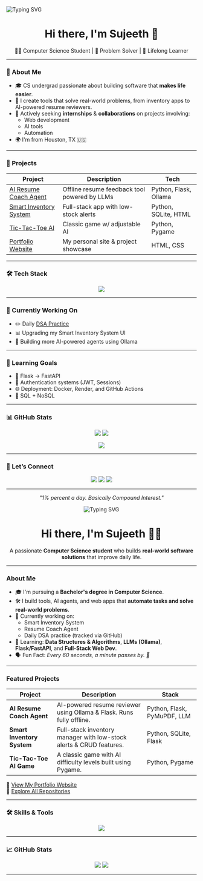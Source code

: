 <img src="https://readme-typing-svg.demolab.com?font=Fira+Code&duration=4000&pause=1000&color=1B9BF6&center=true&vCenter=true&width=435&lines=Hi+%F0%9F%91%8B+I'm+Sujeeth+Muruganandam;Computer+Science+Student+%7C+Software+Developer;I+build+tools+to+make+life+efficient" alt="Typing SVG" />

<h1 align="center">Hi there, I'm Sujeeth 👋</h1>

<p align="center">
  👨‍💻 Computer Science Student | 🔧 Problem Solver | 🌱 Lifelong Learner  
</p>

---

### 🧠 About Me

- 🎓 CS undergrad passionate about building software that **makes life easier**.
- 🔧 I create tools that solve real-world problems, from inventory apps to AI-powered resume reviewers.
- 💼 Actively seeking **internships** & **collaborations** on projects involving:
  - Web development
  - AI tools
  - Automation
- 🌍 I'm from Houston, TX 🇺🇸

---

### 🚀 Projects

| Project | Description | Tech |
|--------|-------------|------|
| [AI Resume Coach Agent](https://github.com/SujeethMuru/ai-resume-coach-agent) | Offline resume feedback tool powered by LLMs | Python, Flask, Ollama |
| [Smart Inventory System](https://github.com/SujeethMuru/smart-inventory-system) | Full-stack app with low-stock alerts | Python, SQLite, HTML |
| [Tic-Tac-Toe AI](https://github.com/SujeethMuru/tic-tac-toe-pygame) | Classic game w/ adjustable AI | Python, Pygame |
| [Portfolio Website](https://sujeethmuru.github.io/SujeethPortfolioWebsite/) | My personal site & project showcase | HTML, CSS |

---

### 🛠 Tech Stack

<p align="center">
  <img src="https://skillicons.dev/icons?i=python,html,css,flask,sqlite,github,git,vscode" />
</p>

---

### 📌 Currently Working On

- ✏️ Daily [DSA Practice](https://github.com/SujeethMuru/DSA-practice)
- 📊 Upgrading my Smart Inventory System UI
- 🧠 Building more AI-powered agents using Ollama

---

### 🎯 Learning Goals

- 🧰 Flask → FastAPI
- 🔐 Authentication systems (JWT, Sessions)
- 🌐 Deployment: Docker, Render, and GitHub Actions
- 💾 SQL + NoSQL

---

### 📊 GitHub Stats

<p align="center">
  <img src="https://github-readme-stats.vercel.app/api?username=SujeethMuru&show_icons=true&theme=default&hide_border=true" />
  <img src="https://github-readme-streak-stats.herokuapp.com/?user=SujeethMuru&theme=default&hide_border=true" />
</p>

<p align="center">
  <img src="https://github-readme-activity-graph.cyclic.app/graph?username=SujeethMuru&theme=light" />
</p>

---

### 🤝 Let’s Connect

<p align="center">
  <a href="mailto:muruganandamsujeeth@gmail.com"><img src="https://img.shields.io/badge/Email-D14836?style=for-the-badge&logo=gmail&logoColor=white" /></a>
  <a href="www.linkedin.com/in/sujeeth-muruganandam-a16033318"><img src="https://img.shields.io/badge/LinkedIn-blue?style=for-the-badge&logo=linkedin&logoColor=white" /></a>
  <a href="https://sujeethmuru.github.io/SujeethPortfolioWebsite/"><img src="https://img.shields.io/badge/Portfolio-1B1F23?style=for-the-badge&logo=github&logoColor=white" /></a>
</p>

---

<p align="center">
  <i>"1% percent a day. Basically Compound Interest."</i>
</p>

<!-- Banner or welcome GIF (optional, replace with yours) -->
<p align="center">
  <img src="https://readme-typing-svg.demolab.com?font=Fira+Code&duration=4000&pause=1000&color=1B9BF6&center=true&vCenter=true&width=435&lines=Hi+%F0%9F%91%8B+I'm+Sujeeth+Muruganandam;Computer+Science+Student+%7C+Software+Developer;I+build+tools+to+make+life+efficient" alt="Typing SVG" />
</p>

<h1 align="center">Hi there, I'm Sujeeth 👨‍💻</h1>

<p align="center">
  A passionate <b>Computer Science student</b> who builds <b>real-world software solutions</b> that improve daily life. 
</p>

---

### About Me

- 🎓 I'm pursuing a **Bachelor's degree in Computer Science**.
- 🛠️ I build tools, AI agents, and web apps that **automate tasks and solve real-world problems**.
- 🔭 Currently working on:  
  - Smart Inventory System  
  - Resume Coach Agent  
  - Daily DSA practice (tracked via GitHub)
- 🌱 Learning: **Data Structures & Algorithms**, **LLMs (Ollama)**, **Flask/FastAPI**, and **Full-Stack Web Dev**.
- 🗣️ Fun Fact: *Every 60 seconds, a minute passes by. 🤔*

---

### Featured Projects

| Project | Description | Stack |
|--------|-------------|-------|
| **AI Resume Coach Agent** | AI-powered resume reviewer using Ollama & Flask. Runs fully offline. | Python, Flask, PyMuPDF, LLM |
| **Smart Inventory System** | Full-stack inventory manager with low-stock alerts & CRUD features. | Python, SQLite, Flask |
| **Tic-Tac-Toe AI Game** | A classic game with AI difficulty levels built using Pygame. | Python, Pygame |

🔗 [View My Portfolio Website](https://sujeethmuru.github.io/SujeethPortfolioWebsite/)  
📁 [Explore All Repositories](https://github.com/SujeethMuru?tab=repositories)

---

### 🛠️ Skills & Tools

<p align="center">
  <img src="https://skillicons.dev/icons?i=python,html,css,flask,sqlite,git,github" />
</p>

---

### 📈 GitHub Stats

<p align="center">
  <img src="https://github-readme-stats.vercel.app/api?username=SujeethMuru&show_icons=true&theme=default&hide_border=true" />
  <img src="https://github-readme-streak-stats.herokuapp.com/?user=SujeethMuru&theme=default&hide_border=true" />
</p>

---


<!---
SujeethMuru/SujeethMuru is a ✨ special ✨ repository because its `README.md` (this file) appears on your GitHub profile.
You can click the Preview link to take a look at your changes.
--->

